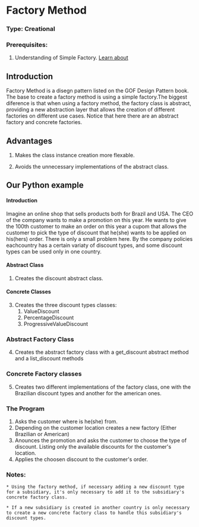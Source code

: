 # Factory Method

### Type: Creational

### Prerequisites:

1. Understanding of Simple Factory.
[Learn about](https://github.com/eduardoyanoliveira/design_patterns/tree/master/creationals/factories/simple_factory)

## Introduction

Factory Method is a disegn pattern listed on the GOF Design Pattern book. The base to create a factory method is using
a simple factory.The biggest diference is that when using a factory method, the factory class is abstract, providing a new abstraction layer that allows the creation of different factories on different use cases.
Notice that here there are an abstract factory and concrete factories.

## Advantages

1. Makes the class instance creation more flexable.

2. Avoids the unnecessary implementations of the abstract class.

## Our Python example


#### Introduction

Imagine an online shop that sells products both for Brazil and USA. The CEO of the company wants to make a promotion on this year. He wants to give the 100th customer to make an order on this year a cupom that allows the customer to pick the
type of discount that he(she) wants to be applied on his(hers) order.
There is only a small problem here. By the company policies eachcountry has a certain variaty of discount types, and some discount types can be used only in one country.
    

#### Abstract Class

1. Creates the discount abstract class.

#### Concrete Classes

3. Creates the three discount types classes:
    1. ValueDiscount
    2. PercentageDiscount
    3. ProgressiveValueDiscount

### Abstract Factory Class

4. Creates the abstract factory class with a get_discount abstract method and a list_discount methods

### Concrete Factory classes

5. Creates two different implementations of the factory class, one with the Brazilian discount types and another for the american ones.  

### The Program

1. Asks the customer where is he(she) from.
2. Depending on the customer location creates a new factory (Either Brazilian or American)
3. Anounces the promotion and asks the customer to choose the type of discount. Listing only the available discounts for the customer's location.
4. Applies the choosen discount to the customer's order.

### Notes:

    * Using the factory method, if necessary adding a new discount type for a subsidiary, it's only necessary to add it to the subsidiary's concrete factory class.

    * If a new subsidiary is created in another country is only necessary to create a new concrete factory class to handle this subsidiary's discount types.
